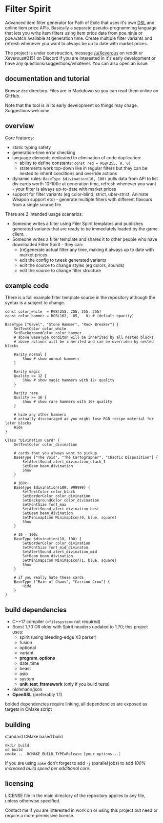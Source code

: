 # Filter Spirit

Advanced item filter generator for Path of Exile that uses it's own [DSL](https://en.wikipedia.org/wiki/Domain-specific_language) and online item price APIs. Basically a separate pseudo-programming language that lets you write item filters using item price data from poe.ninja or poe.watch available at generation time. Create multiple filter variants and refresh whenever you want to always be up to date with market prices.

The project is under construction, message [/u/Xeverous](https://old.reddit.com/user/Xeverous/) on reddit or Xeverous#2151 on Discord if you are interested in it's early development or have any questions/suggestions/whatever. You can also open an issue.

## documentation and tutorial

Browse `doc` directory. Files are in Markdown so you can read them online on GitHub.

Note that the tool is in its early development so things may chage. Suggestions welcome.

## overview

Core features:

- static typing safety
- generation-time error checking
- language elements dedicated to elimination of code duplication:
  - ability to define constants: `const red = RGB(255, 0, 0)`
  - statements work top-down like in regular filters but they can be nested to inherit conditions and override actions
- dynamic rules: `BaseType $divination(10, 100)` pulls data from API to list div cards worth 10-100c at generation time, refresh whenever you want - your filter is always up-to-date with market prices
- support for filter variants (eg color-blind, strict, uber-strict, Animate Weapon support etc) - generate multiple filters with different flavours from a single source file

There are 2 intended usage scenarios:

- Someone writes a filter using Filer Spirit templates and publishes generated variants that are ready to be immediately loaded by the game client.
- Someone writes a filter template and shares it to other people who have downloaded Filter Spirit - they can:
  - (re)generate actual filter any time, making it always up to date with market prices
  - edit the config to tweak generated variants
  - edit the source to change styles (eg colors, sounds)
  - edit the source to change filter structure

## example code

There is a full example filter template source in the repository although the syntax is a subject to change.

```
const color_white  = RGB(255, 255, 255, 255)
const color_hammer = RGB(162,  85,   0) # (default opacity)

BaseType ["Gavel", "Stone Hammer", "Rock Breaker"] {
	SetTextColor color_white
	SetBackgroundColor color_hammer
	# above BaseType conditon will be inherited by all nested blocks
	# above actions will be inherited and can be overriden by nested blocks

	Rarity normal {
		Show # show normal hammers
	}

	Rarity magic
	Quality >= 12 {
		Show # show magic hammers with 12+ quality
	}

	Rarity rare
	Quality >= 16 {
		Show # show rare hammers with 16+ quality
	}

	# hide any other hammers
	# actually discouraged as you might lose RGB recipe material for later blocks
	Hide
}

Class "Divination Card" {
	SetTextColor color_divination

	# cards that you always want to pickup
	BaseType ["The Void", "The Cartographer", "Chaotic Disposition"] {
		SetAlertSound alert_divination_stack_1
		SetBeam beam_divination
		Show
	}

	# 100c+
	BaseType $divination(100, 999999) {
		SetTextColor color_black
		SetBorderColor color_divination
		SetBackgroundColor color_divination
		SetFontSize font_max
		SetAlertSound alert_divination_best
		SetBeam beam_divination
		SetMinimapIcon MinimapIcon(0, blue, square)
		Show
	}

	# 10 - 100c
	BaseType $divination(10, 100) {
		SetBorderColor color_divination
		SetFontSize font_mid_divinaton
		SetAlertSound alert_divination_mid
		SetBeam beam_divination
		SetMinimapIcon MinimapIcon(1, blue, square)
		Show
	}

	# if you really hate these cards
	BaseType ["Rain of Chaos", "Carrion Crow"] {
		Hide
	}
}
```

## build dependencies

- C++17 compiler (`<filesystem>` not required)
- Boost 1.70 OR older with Spirit headers updated to 1.70; this project uses:
  - spirit (using bleeding-edge X3 parser)
  - fusion
  - optional
  - variant
  - **program_options**
  - date_time
  - beast
  - asio
  - system
  - **unit_test_framework** (only if you build tests)
- nlohmann/json
- **OpenSSL** (preferably 1.1)

bolded dependencies require linking, all dependencies are exposed as targets in CMake script

## building

standard CMake based build

```
mkdir build
cd build
cmake .. -DCMAKE_BUILD_TYPE=Release [your_options...]
```

If you are using `make` don't forget to add `-j` (parallel jobs) to add *100% increased build speed per additional core*.

## licensing

LICENSE file in the main directory of the repository applies to any file, unless otherwise specified.

Contact me if you are interested in work on or using this project but need or require a more permissive license.
